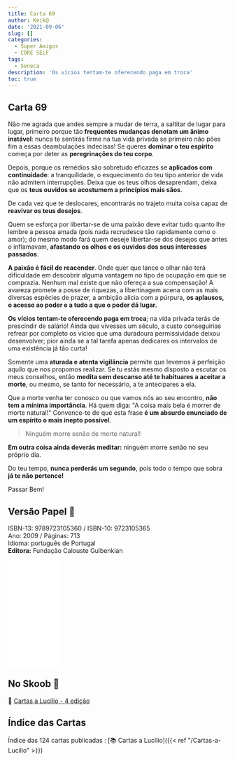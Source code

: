 ```yaml
---
title: Carta 69
author: Keik@
date: '2021-09-06'
slug: []
categories:
  - Super Amigos
  - CORE SELF
tags:
  - Seneca
description: 'Os vícios tentam-te oferecendo paga em troca'
toc: true
---
```


## Carta 69

Não me agrada que andes sempre a mudar de terra, a saltitar de lugar para lugar, primeiro porque tão **frequentes mudanças denotam um ânimo instável**: nunca te sentirás firme na tua vida privada se primeiro não pões fim a essas deambulações indecisas! Se queres **dominar o teu espírito** começa por deter as **peregrinações do teu corpo**.


Depois, porque os remédios são sobretudo eficazes se **aplicados com continuidade**: a tranquilidade, o esquecimento do teu tipo anterior de vida não admitem interrupções. Deixa que os teus olhos desaprendam, deixa que os **teus ouvidos se acostumem a princípios mais sãos**. 

De cada vez que te deslocares, encontrarás no trajeto muita coisa capaz de **reavivar os teus desejos**. 

Quem se esforça por libertar-se de uma paixão deve evitar tudo quanto lhe lembre a pessoa amada (pois nada recrudesce tão rapidamente como o amor); do mesmo modo fará quem deseje libertar-se dos desejos que antes o inflamavam, **afastando os olhos e os ouvidos dos seus interesses passados**. 

**A paixão é fácil de reacender**. Onde quer que lance o olhar não terá dificuldade em descobrir alguma vantagem no tipo de ocupação em que se comprazia. Nenhum mal existe que não ofereça a sua compensação! A avareza promete a posse de riquezas, a libertinagem acena com as mais diversas espécies de prazer, a ambição alicia com a púrpura, **os aplausos, o acesso ao poder e a tudo a que o poder dá lugar.**

**Os vícios tentam-te oferecendo paga em troca**; na vida privada terás de prescindir de salário! Ainda que vivesses um século, a custo conseguirias refrear por completo os vícios que uma duradoura permissividade deixou desenvolver; pior ainda se a tal tarefa apenas dedicares os intervalos de uma existência já tão curta! 

Somente uma **aturada e atenta vigilância** permite que levemos à perfeição aquilo que nos propomos realizar. Se tu estás mesmo disposto a escutar os meus conselhos, então **medita sem descanso até te habituares a aceitar a morte**, ou mesmo, se tanto for necessário, a te antecipares a ela. 

Que a morte venha ter conosco ou que vamos nós ao seu encontro, **não tem a mínima importância**. Há quem diga: "A coisa mais bela é morrer de morte natural!" Convence-te de que esta frase **é um absurdo enunciado de um espírito o mais inepto possível**.

> Ninguém morre senão de morte natural! 

**Em outra coisa ainda deverás meditar:** ninguém morre senão no seu próprio dia. 

Do teu tempo, **nunca perderás um segundo**, pois todo o tempo que sobra **já te não pertence!**

Passar Bem!

## Versão Papel :book:

ISBN-13: 9789723105360 / ISBN-10: 9723105365  
Ano: 2009 / Páginas: 713  
Idioma: português de Portugal   
**Editora:** Fundação Calouste Gulbenkian

<iframe style="width:120px;height:240px;" marginwidth="0" marginheight="0" scrolling="no" frameborder="0" src="//ws-na.amazon-adsystem.com/widgets/q?ServiceVersion=20070822&OneJS=1&Operation=GetAdHtml&MarketPlace=BR&source=ac&ref=tf_til&ad_type=product_link&tracking_id=mundodekeika-20&marketplace=amazon&amp;region=BR&placement=9723105365&asins=9723105365&linkId=fb8dc16224bc0c2b7943ec769c5b5905&show_border=true&link_opens_in_new_window=true&price_color=333333&title_color=0066c0&bg_color=ffffff">
    </iframe>


## No Skoob :eagle:

:book: [Cartas a Lucílio - 4 edição](https://www.skoob.com.br/cartas-a-lucilio-37684ed41245.html)


## Índice das Cartas

Índice das 124 cartas publicadas : [📚 Cartas a Lucílio]({{< ref "/Cartas-a-Lucilio" >}})